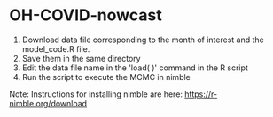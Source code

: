 # OH-COVID-nowcast

1. Download data file corresponding to the month of interest and the model_code.R file.
2. Save them in the same directory
3. Edit the data file name in the 'load( )' command in the R script
4. Run the script to execute the MCMC in nimble

Note: Instructions for installing nimble are here: https://r-nimble.org/download
